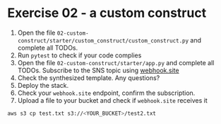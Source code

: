 # Exercise 02 - a custom construct

1. Open the file `02-custom-construct/starter/custom_construct/custom_construct.py` and complete all TODOs.
2. Run `pytest` to check if your code complies
3. Open the file `02-custom-construct/starter/app.py` and complete all TODOs. Subscribe to the SNS topic using [webhook.site](https://webhook.site)
4. Check the synthesized template. Any questions?
5. Deploy the stack.
6. Check your `webhook.site` endpoint, confirm the subscription.
7. Upload a file to your bucket and check if `webhook.site` receives it

```bash
aws s3 cp test.txt s3://<YOUR_BUCKET>/test2.txt
```
